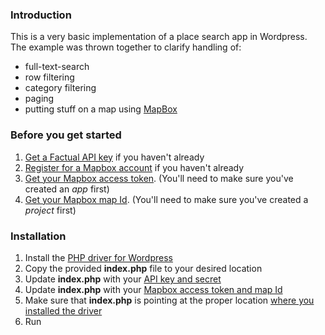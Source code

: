 ### Introduction
This is a very basic implementation of a place search app in Wordpress. The example was thrown together to clarify handling of:
* full-text-search
* row filtering
* category filtering
* paging
* putting stuff on a map using [MapBox](https://www.mapbox.com/)

### Before you get started
1. [Get a Factual API key](https://www.factual.com/contact#free_api_access) if you haven't already
2. [Register for a Mapbox account](https://www.mapbox.com/signup/) if you haven't already
3. [Get your Mapbox access token](https://www.mapbox.com/account/apps/). (You'll need to make sure you've created an _app_ first)
4. [Get your Mapbox map Id](https://www.mapbox.com/projects/). (You'll need to make sure you've created a _project_ first)

### Installation
1. Install the [PHP driver for Wordpress](https://github.com/Factual/factual-php-driver/wiki/Wordpress)
2. Copy the provided **index.php** file to your desired location
3. Update **index.php** with your [API key and secret](https://github.com/Factual/factual-php-driver/blob/master/wordpress/index.php#L21)
4. Update **index.php** with your [Mapbox access token and map Id](https://github.com/Factual/factual-php-driver/blob/master/wordpress/index.php#L23)
5. Make sure that **index.php** is pointing at the proper location [where you installed the driver](https://github.com/Factual/factual-php-driver/blob/master/wordpress/index.php#L18)
6. Run

